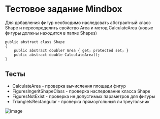 # Тестовое задание Mindbox
Для добавления фигур необходимо наследовать абстрактный класс Shape и переопределить  свойство Area и метод CalculateArea
(новые фигуры должны находится в папке Shapes)
````
public abstract class Shape
{
    public abstract double? Area { get; protected set; }
    public abstract double CalculateArea();
}
````
## Тесты
+ CalculateArea - проверка вычисления площади фигур
+ FiguresIngeritShapeClass - проверка наследование класса Shape
+ FiguresNotExist - проверка не допустимых параметров для фигуры
+ TriangleIsRectangular - проверка прямоугольный ли треугольник
  
![image](https://github.com/user-attachments/assets/d09355b8-d895-4a60-a345-7e04856974db)

